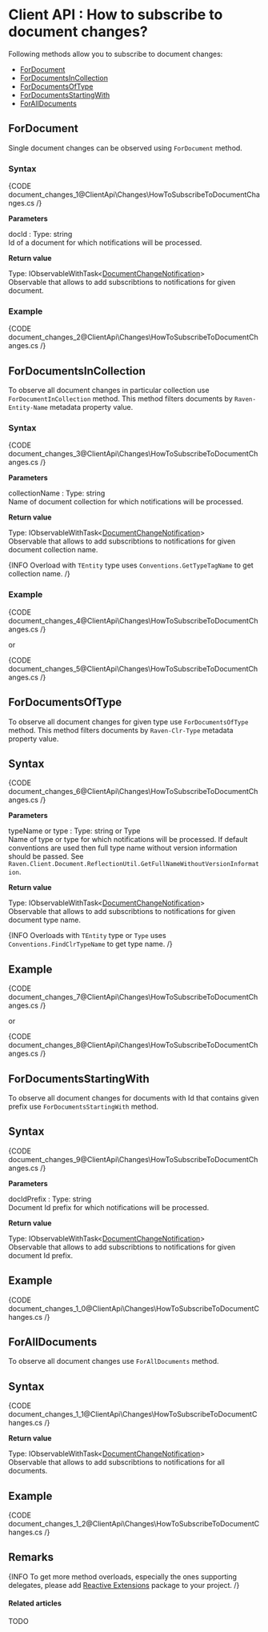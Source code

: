 # Client API : How to subscribe to document changes?

Following methods allow you to subscribe to document changes:

- [ForDocument](../../client-api/changes/how-to-subscribe-to-document-changes#fordocument)
- [ForDocumentsInCollection](../../client-api/changes/how-to-subscribe-to-document-changes#fordocumentsincollection)
- [ForDocumentsOfType](../../client-api/changes/how-to-subscribe-to-document-changes#fordocumentsoftype)
- [ForDocumentsStartingWith](../../client-api/changes/how-to-subscribe-to-document-changes#fordocumentsstartingwith)
- [ForAllDocuments](../../client-api/changes/how-to-subscribe-to-document-changes#foralldocuments)

## ForDocument

Single document changes can be observed using `ForDocument` method.

### Syntax

{CODE document_changes_1@ClientApi\Changes\HowToSubscribeToDocumentChanges.cs /}

**Parameters**   

docId
:   Type: string   
Id of a document for which notifications will be processed.

**Return value**

Type: IObservableWithTask<[DocumentChangeNotification](../../glossary/client-api/changes/document-change-notification)>   
Observable that allows to add subscribtions to notifications for given document.

### Example

{CODE document_changes_2@ClientApi\Changes\HowToSubscribeToDocumentChanges.cs /}

## ForDocumentsInCollection

To observe all document changes in particular collection use `ForDocumentInCollection` method. This method filters documents by `Raven-Entity-Name` metadata property value.

### Syntax

{CODE document_changes_3@ClientApi\Changes\HowToSubscribeToDocumentChanges.cs /}

**Parameters**   

collectionName
:   Type: string   
Name of document collection for which notifications will be processed.

**Return value**

Type: IObservableWithTask<[DocumentChangeNotification](../../glossary/client-api/changes/document-change-notification)>   
Observable that allows to add subscribtions to notifications for given document collection name.

{INFO Overload with `TEntity` type uses `Conventions.GetTypeTagName` to get collection name. /}

### Example

{CODE document_changes_4@ClientApi\Changes\HowToSubscribeToDocumentChanges.cs /}

or

{CODE document_changes_5@ClientApi\Changes\HowToSubscribeToDocumentChanges.cs /}

## ForDocumentsOfType

To observe all document changes for given type use `ForDocumentsOfType` method. This method filters documents by `Raven-Clr-Type` metadata property value.

## Syntax

{CODE document_changes_6@ClientApi\Changes\HowToSubscribeToDocumentChanges.cs /}

**Parameters**   

typeName or type
:   Type: string or Type   
Name of type or type for which notifications will be processed. If default conventions are used then full type name without version information should be passed. See `Raven.Client.Document.ReflectionUtil.GetFullNameWithoutVersionInformation`.

**Return value**

Type: IObservableWithTask<[DocumentChangeNotification](../../glossary/client-api/changes/document-change-notification)>   
Observable that allows to add subscribtions to notifications for given document type name.

{INFO Overloads with `TEntity` type or `Type` uses `Conventions.FindClrTypeName` to get type name. /}

## Example

{CODE document_changes_7@ClientApi\Changes\HowToSubscribeToDocumentChanges.cs /}

or 

{CODE document_changes_8@ClientApi\Changes\HowToSubscribeToDocumentChanges.cs /}

## ForDocumentsStartingWith

To observe all document changes for documents with Id that contains given prefix use `ForDocumentsStartingWith` method.

## Syntax

{CODE document_changes_9@ClientApi\Changes\HowToSubscribeToDocumentChanges.cs /}

**Parameters**   

docIdPrefix
:   Type: string   
Document Id prefix for which notifications will be processed.

**Return value**

Type: IObservableWithTask<[DocumentChangeNotification](../../glossary/client-api/changes/document-change-notification)>   
Observable that allows to add subscribtions to notifications for given document Id prefix.

## Example

{CODE document_changes_1_0@ClientApi\Changes\HowToSubscribeToDocumentChanges.cs /}

## ForAllDocuments

To observe all document changes use `ForAllDocuments` method.

## Syntax

{CODE document_changes_1_1@ClientApi\Changes\HowToSubscribeToDocumentChanges.cs /}

**Return value**

Type: IObservableWithTask<[DocumentChangeNotification](../../glossary/client-api/changes/document-change-notification)>   
Observable that allows to add subscribtions to notifications for all documents.

## Example

{CODE document_changes_1_2@ClientApi\Changes\HowToSubscribeToDocumentChanges.cs /}

## Remarks

{INFO To get more method overloads, especially the ones supporting delegates, please add [Reactive Extensions](http://nuget.org/packages/Rx-Main) package to your project. /}

#### Related articles

TODO



